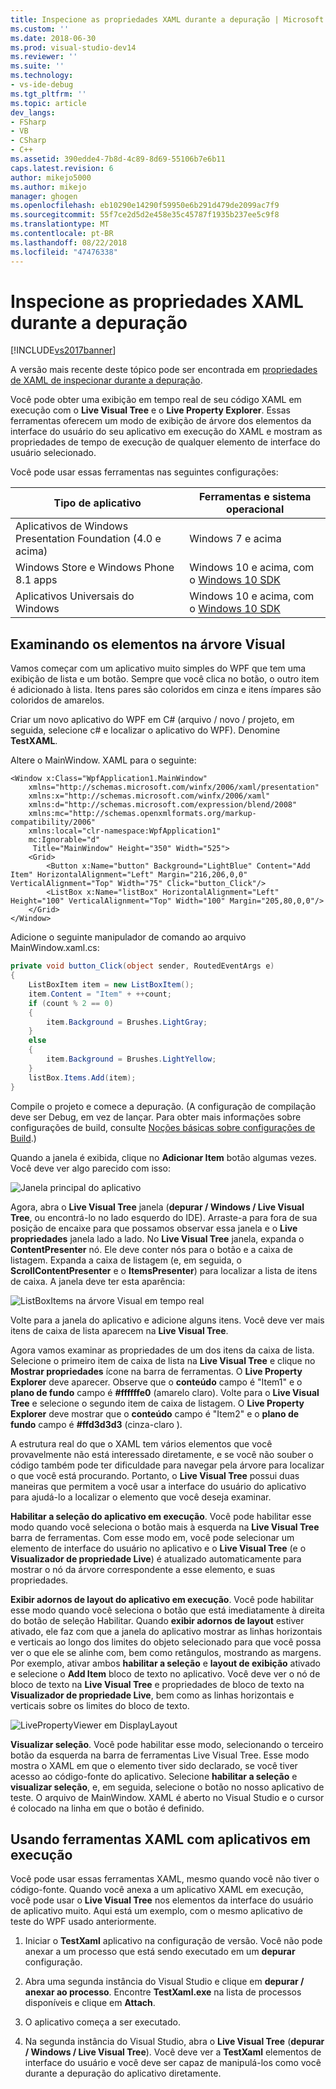 ```yaml
---
title: Inspecione as propriedades XAML durante a depuração | Microsoft Docs
ms.custom: ''
ms.date: 2018-06-30
ms.prod: visual-studio-dev14
ms.reviewer: ''
ms.suite: ''
ms.technology:
- vs-ide-debug
ms.tgt_pltfrm: ''
ms.topic: article
dev_langs:
- FSharp
- VB
- CSharp
- C++
ms.assetid: 390edde4-7b8d-4c89-8d69-55106b7e6b11
caps.latest.revision: 6
author: mikejo5000
ms.author: mikejo
manager: ghogen
ms.openlocfilehash: eb10290e14290f59950e6b291d479de2099ac7f9
ms.sourcegitcommit: 55f7ce2d5d2e458e35c45787f1935b237ee5c9f8
ms.translationtype: MT
ms.contentlocale: pt-BR
ms.lasthandoff: 08/22/2018
ms.locfileid: "47476338"
---
```

# <a name="inspect-xaml-properties-while-debugging"></a>Inspecione as propriedades XAML durante a depuração
[!INCLUDE[vs2017banner](../includes/vs2017banner.md)]

A versão mais recente deste tópico pode ser encontrada em [propriedades de XAML de inspecionar durante a depuração](https://docs.microsoft.com/visualstudio/debugger/inspect-xaml-properties-while-debugging).  
  
Você pode obter uma exibição em tempo real de seu código XAML em execução com o **Live Visual Tree** e o **Live Property Explorer**. Essas ferramentas oferecem um modo de exibição de árvore dos elementos da interface do usuário do seu aplicativo em execução do XAML e mostram as propriedades de tempo de execução de qualquer elemento de interface do usuário selecionado.  
  
 Você pode usar essas ferramentas nas seguintes configurações:  
  
|Tipo de aplicativo|Ferramentas e sistema operacional|  
|-----------------|--------------------------------|  
|Aplicativos de Windows Presentation Foundation (4.0 e acima)|Windows 7 e acima|  
|Windows Store e Windows Phone 8.1 apps|Windows 10 e acima, com o [Windows 10 SDK](https://dev.windows.com/downloads/windows-10-sdk)|  
|Aplicativos Universais do Windows|Windows 10 e acima, com o [Windows 10 SDK](https://dev.windows.com/downloads/windows-10-sdk)|  
  
## <a name="looking-at-elements-in-the-live-visual-tree"></a>Examinando os elementos na árvore Visual  
 Vamos começar com um aplicativo muito simples do WPF que tem uma exibição de lista e um botão. Sempre que você clica no botão, o outro item é adicionado à lista. Itens pares são coloridos em cinza e itens ímpares são coloridos de amarelos.  
  
 Criar um novo aplicativo do WPF em C# (arquivo / novo / projeto, em seguida, selecione c# e localizar o aplicativo do WPF). Denomine **TestXAML**.  
  
 Altere o MainWindow. XAML para o seguinte:  
  
```xaml  
<Window x:Class="WpfApplication1.MainWindow"  
    xmlns="http://schemas.microsoft.com/winfx/2006/xaml/presentation"  
    xmlns:x="http://schemas.microsoft.com/winfx/2006/xaml"  
    xmlns:d="http://schemas.microsoft.com/expression/blend/2008"  
    xmlns:mc="http://schemas.openxmlformats.org/markup-compatibility/2006"  
    xmlns:local="clr-namespace:WpfApplication1"  
    mc:Ignorable="d"  
     Title="MainWindow" Height="350" Width="525">  
    <Grid>  
        <Button x:Name="button" Background="LightBlue" Content="Add Item" HorizontalAlignment="Left" Margin="216,206,0,0" VerticalAlignment="Top" Width="75" Click="button_Click"/>  
        <ListBox x:Name="listBox" HorizontalAlignment="Left" Height="100" VerticalAlignment="Top" Width="100" Margin="205,80,0,0"/>  
    </Grid>  
</Window>  
```  
  
 Adicione o seguinte manipulador de comando ao arquivo MainWindow.xaml.cs:  
  
```csharp  
private void button_Click(object sender, RoutedEventArgs e)  
{  
    ListBoxItem item = new ListBoxItem();  
    item.Content = "Item" + ++count;  
    if (count % 2 == 0)  
    {  
        item.Background = Brushes.LightGray;  
    }  
    else  
    {  
        item.Background = Brushes.LightYellow;  
    }  
    listBox.Items.Add(item);  
}  
```  
  
 Compile o projeto e comece a depuração. (A configuração de compilação deve ser Debug, em vez de lançar. Para obter mais informações sobre configurações de build, consulte [Noções básicas sobre configurações de Build](../ide/understanding-build-configurations.md).)  
  
 Quando a janela é exibida, clique no **Adicionar Item** botão algumas vezes. Você deve ver algo parecido com isso:  
  
 ![Janela principal do aplicativo](../debugger/media/livevisualtree-app.png "LiveVIsualTree-App")  
  
 Agora, abra o **Live Visual Tree** janela (**depurar / Windows / Live Visual Tree**, ou encontrá-lo no lado esquerdo do IDE). Arraste-a para fora de sua posição de encaixe para que possamos observar essa janela e o **Live propriedades** janela lado a lado. No **Live Visual Tree** janela, expanda o **ContentPresenter** nó. Ele deve conter nós para o botão e a caixa de listagem. Expanda a caixa de listagem (e, em seguida, o **ScrollContentPresenter** e o **ItemsPresenter**) para localizar a lista de itens de caixa. A janela deve ter esta aparência:  
  
 ![ListBoxItems na árvore Visual em tempo real](../debugger/media/livevisualtree-listboxitems.png "LiveVisualTree ListBoxItems")  
  
 Volte para a janela do aplicativo e adicione alguns itens. Você deve ver mais itens de caixa de lista aparecem na **Live Visual Tree**.  
  
 Agora vamos examinar as propriedades de um dos itens da caixa de lista. Selecione o primeiro item de caixa de lista na **Live Visual Tree** e clique no **Mostrar propriedades** ícone na barra de ferramentas. O **Live Property Explorer** deve aparecer. Observe que o **conteúdo** campo é "Item1" e o **plano de fundo** campo é **#ffffffe0** (amarelo claro). Volte para o **Live Visual Tree** e selecione o segundo item de caixa de listagem. O **Live Property Explorer** deve mostrar que o **conteúdo** campo é "Item2" e o **plano de fundo** campo é **#ffd3d3d3** (cinza-claro ).  
  
 A estrutura real do que o XAML tem vários elementos que você provavelmente não está interessado diretamente, e se você não souber o código também pode ter dificuldade para navegar pela árvore para localizar o que você está procurando. Portanto, o **Live Visual Tree** possui duas maneiras que permitem a você usar a interface do usuário do aplicativo para ajudá-lo a localizar o elemento que você deseja examinar.  
  
 **Habilitar a seleção do aplicativo em execução**. Você pode habilitar esse modo quando você seleciona o botão mais à esquerda na **Live Visual Tree** barra de ferramentas. Com esse modo em, você pode selecionar um elemento de interface do usuário no aplicativo e o **Live Visual Tree** (e o **Visualizador de propriedade Live**) é atualizado automaticamente para mostrar o nó da árvore correspondente a esse elemento, e suas propriedades.  
  
 **Exibir adornos de layout do aplicativo em execução**. Você pode habilitar esse modo quando você seleciona o botão que está imediatamente à direita do botão de seleção Habilitar. Quando **exibir adornos de layout** estiver ativado, ele faz com que a janela do aplicativo mostrar as linhas horizontais e verticais ao longo dos limites do objeto selecionado para que você possa ver o que ele se alinhe com, bem como retângulos, mostrando as margens. Por exemplo, ativar ambos **habilitar a seleção** e **layout de exibição** ativado e selecione o **Add Item** bloco de texto no aplicativo. Você deve ver o nó de bloco de texto na **Live Visual Tree** e propriedades de bloco de texto na **Visualizador de propriedade Live**, bem como as linhas horizontais e verticais sobre os limites do bloco de texto.  
  
 ![LivePropertyViewer em DisplayLayout](../debugger/media/livevisualtreelivepropertyviewer-displaylayout.png "LiveVisualTreeLivePropertyViewer DisplayLayout")  
  
 **Visualizar seleção**. Você pode habilitar esse modo, selecionando o terceiro botão da esquerda na barra de ferramentas Live Visual Tree. Esse modo mostra o XAML em que o elemento tiver sido declarado, se você tiver acesso ao código-fonte do aplicativo. Selecione **habilitar a seleção** e **visualizar seleção**, e, em seguida, selecione o botão no nosso aplicativo de teste. O arquivo de MainWindow. XAML é aberto no Visual Studio e o cursor é colocado na linha em que o botão é definido.  
  
## <a name="using-xaml-tools-with-running-applications"></a>Usando ferramentas XAML com aplicativos em execução  
 Você pode usar essas ferramentas XAML, mesmo quando você não tiver o código-fonte. Quando você anexa a um aplicativo XAML em execução, você pode usar o **Live Visual Tree** nos elementos da interface do usuário de aplicativo muito. Aqui está um exemplo, com o mesmo aplicativo de teste do WPF usado anteriormente.  
  
1.  Iniciar o **TestXaml** aplicativo na configuração de versão. Você não pode anexar a um processo que está sendo executado em um **depurar** configuração.  
  
2.  Abra uma segunda instância do Visual Studio e clique em **depurar / anexar ao processo**. Encontre **TestXaml.exe** na lista de processos disponíveis e clique em **Attach**.  
  
3.  O aplicativo começa a ser executado.  
  
4.  Na segunda instância do Visual Studio, abra o **Live Visual Tree** (**depurar / Windows / Live Visual Tree**). Você deve ver a **TestXaml** elementos de interface do usuário e você deve ser capaz de manipulá-los como você durante a depuração do aplicativo diretamente.



